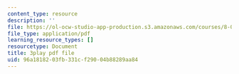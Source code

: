 ```yaml
---
content_type: resource
description: ''
file: https://ol-ocw-studio-app-production.s3.amazonaws.com/courses/8-01sc-classical-mechanics-fall-2016/96a1818203fb331cf29004b88289aa84_zLGu1dlP0UY.pdf
file_type: application/pdf
learning_resource_types: []
resourcetype: Document
title: 3play pdf file
uid: 96a18182-03fb-331c-f290-04b88289aa84
---
```

